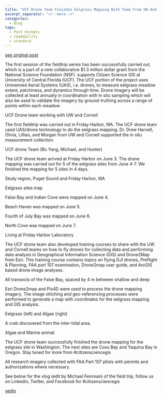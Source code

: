 ```yaml
---
title: "UCF Drone Team Finishes Eelgrass Mapping With Team From UW And Cornell"
excerpt_separator: "<!--more-->"
categories:
  - Blog
tags:
  - Post Formats
  - readability
  - standard
---
```

[see original post](https://www.citizensciencegis.org/blog/nsf-eelgrass-project-ucf-drone-team-finished-coastal-mapping-with-team-from-uw-and-cornell)

The first session of the fieldtrip series has been successfully carried out, which is a part of a new collaborative $1.3 million dollar grant from the National Science Foundation (NSF). supports Citizen Science GIS at University of Central Florida (UCF). The UCF portion of the project uses Unmanned Aerial Systems (UAS), i.e. drones, to measure eelgrass meadow extent, patchiness, and dynamics through time. Drone imagery will be collected at least annually in coordination with in situ sampling which will also be used to validate the imagery by ground-truthing across a range of points within each meadow. 


UCF Drone team working with UW and Cornell

The first fieldtrip was carried out in Friday Harbor, WA. The UCF drone team used UAS/drone technology to do the eelgrass mapping. Dr. Drew Harvell, Olivia, Lillian, and Morgan from UW and Cornell supported the in situ measurement collection.


 UCF drone Team (Bo Yang, Michael, and Hunter) 

The UCF drone team arrived at Friday Harbor on June 3.  The drone mapping was carried out for 5 of the eelgrass sites from June 4-7. We finished the mapping for 5 sites in 4 days.


Study region, Puget Sound and Friday Harbor, WA


Eelgrass sites map

False Bay and Indian Cove were mapped on  June 4.

Beach Haven was mapped on June 5.

Fourth of July Bay was mapped on June 6.

 North Cove was mapped on June 7. 


Living at Friday Harbor Laboratory 

The UCF drone team also developed training courses to share with the UW and Cornell teams on how to fly drones for collecting data and performing data analysis in Geographical Information Science (GIS) and Drone2Map from Esri. This training course contains topics on flying DJI drones, Preflight & Planning, FAA part 107 examination, Drone2map user guide, and ArcGIS based drone image analyses. 


All transects of the False Bay, spaced by 4 m between shallow and deep

Esri Drone2map and Pix4D were used to process the drone mapping imagery. The image stitching and geo-referencing processes were performed to generate a map with coordinates for the eelgrass mapping and GIS analysis. 


Eelgrass (left) and Algae (right)


A crab discovered from the inter-tidal area.


Algae and Marine animal 

The UCF drone team successfully finished the drone mapping for the eelgrass site in Washington. The next sites are Coos Bay and Yaquina Bay in Oregon.  Stay tuned for more from #citizensciencegis

All research imagery collected with FAA Part 107 pilots with permits and authorizations where necessary.

See below for the vlog (edit by Michael Feinman) of the field trip, follow us on Linkedin, Twitter, and Facebook for #citizensciencegis

[vedio](https://www.linkedin.com/signup/cold-join?session_redirect=https%3A%2F%2Fwww%2Elinkedin%2Ecom%2Ffeed%2Fupdate%2Furn%3Ali%3Aactivity%3A6544693315370123264)